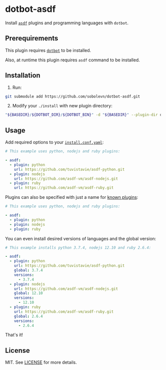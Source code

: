# dotbot-asdf

Install [`asdf`](https://github.com/asdf-vm/asdf) plugins and programming languages with `dotbot`.

## Prerequirements

This plugin requires [`dotbot`](https://github.com/anishathalye/dotbot/) to be installed.

Also, at runtime this plugin requires `asdf` command to be installed.

## Installation

1. Run:

```bash
git submodule add https://github.com/sobolevn/dotbot-asdf.git
```

2. Modify your `./install` with new plugin directory:

```bash
"${BASEDIR}/${DOTBOT_DIR}/${DOTBOT_BIN}" -d "${BASEDIR}" --plugin-dir dotbot-asdf -c "${CONFIG}" "${@}"
```

## Usage

Add required options to your [`install.conf.yaml`](/example.yaml):

```yaml
# This example uses python, nodejs and ruby plugins:

- asdf:
  - plugin: python
    url: https://github.com/tuvistavie/asdf-python.git
  - plugin: nodejs
    url: https://github.com/asdf-vm/asdf-nodejs.git
  - plugin: ruby
    url: https://github.com/asdf-vm/asdf-ruby.git
```

Plugins can also be specified with just a name for [known plugins](https://asdf-vm.com/#/plugins-all?id=plugin-list):

```yaml
# This example uses python, nodejs and ruby plugins:

- asdf:
  - plugin: python
  - plugin: nodejs
  - plugin: ruby
```

You can even install desired versions of languages and the global version:

```yaml
# This example installs python 3.7.4, nodejs 12.10 and ruby 2.6.4:

- asdf:
  - plugin: python
    url: https://github.com/tuvistavie/asdf-python.git
    global: 3.7.4
    versions:
      - 3.7.4
  - plugin: nodejs
    url: https://github.com/asdf-vm/asdf-nodejs.git
    global: 12.10
    versions:
      - 12.10
  - plugin: ruby
    url: https://github.com/asdf-vm/asdf-ruby.git
    global: 2.6.4
    versions:
      - 2.6.4
```

That's it!

## License

MIT. See [LICENSE](/LICENSE) for more details.
